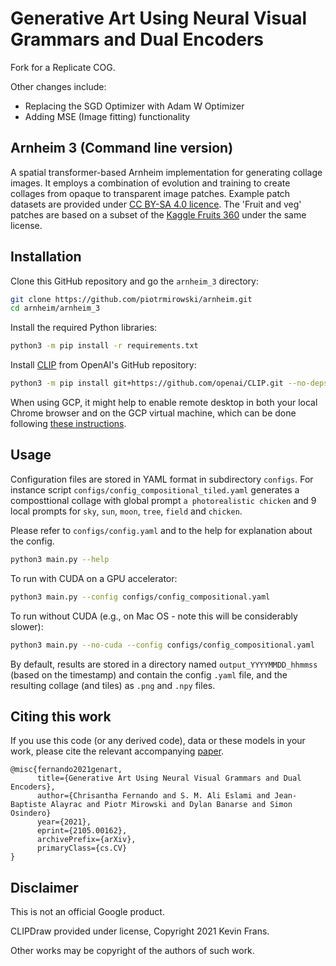 # Generative Art Using Neural Visual Grammars and Dual Encoders

Fork for a Replicate COG.

Other changes include: 
- Replacing the SGD Optimizer with Adam W Optimizer
- Adding MSE (Image fitting) functionality

## Arnheim 3 (Command line version)

A spatial transformer-based Arnheim implementation for generating collage images.
It employs a combination of evolution and training to create collages from
opaque to transparent image patches. Example patch datasets are provided under
[CC BY-SA 4.0 licence](https://creativecommons.org/licenses/by-sa/4.0/).
The 'Fruit and veg' patches are based on a subset of the
[Kaggle Fruits 360](https://www.kaggle.com/moltean/fruits) under the same
license.

## Installation

Clone this GitHub repository and go the `arnheim_3` directory:
```sh
git clone https://github.com/piotrmirowski/arnheim.git
cd arnheim/arnheim_3
```

Install the required Python libraries:
```sh
python3 -m pip install -r requirements.txt
```

Install [CLIP](https://github.com/openai/CLIP) from OpenAI's GitHub repository:
```sh
python3 -m pip install git+https://github.com/openai/CLIP.git --no-deps
```

When using GCP, it might help to enable remote desktop in both your local Chrome browser and on the GCP virtual machine, which can be done following [these instructions](https://cloud.google.com/architecture/chrome-desktop-remote-on-compute-engine#cinnamon).

## Usage

Configuration files are stored in YAML format in subdirectory `configs`. For instance script `configs/config_compositional_tiled.yaml` generates a composttional collage with global prompt `a photorealistic chicken` and 9 local prompts for `sky`, `sun`, `moon`, `tree`, `field` and `chicken`.

Please refer to `configs/config.yaml` and to the help for explanation about the config.
```sh
python3 main.py --help
```

To run with CUDA on a GPU accelerator:
```sh
python3 main.py --config configs/config_compositional.yaml
```

To run without CUDA (e.g., on Mac OS - note this will be considerably slower):
```sh
python3 main.py --no-cuda --config configs/config_compositional.yaml
```

By default, results are stored in a directory named `output_YYYYMMDD_hhmmss` (based on the timestamp) and contain the config `.yaml` file, and the resulting collage (and tiles) as `.png` and `.npy` files.

## Citing this work

If you use this code (or any derived code), data or these models in your work,
please cite the relevant accompanying [paper](https://arxiv.org/abs/2105.00162).

```
@misc{fernando2021genart,
      title={Generative Art Using Neural Visual Grammars and Dual Encoders},
      author={Chrisantha Fernando and S. M. Ali Eslami and Jean-Baptiste Alayrac and Piotr Mirowski and Dylan Banarse and Simon Osindero}
      year={2021},
      eprint={2105.00162},
      archivePrefix={arXiv},
      primaryClass={cs.CV}
}
```

## Disclaimer

This is not an official Google product.

CLIPDraw provided under license, Copyright 2021 Kevin Frans.

Other works may be copyright of the authors of such work.
